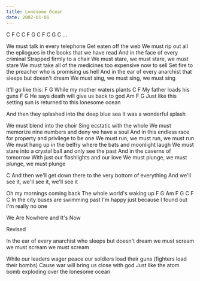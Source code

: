 ```yaml
---
title: Lonesome Ocean
date: 2002-01-01
---
```

C F C
C F G
C F
C G C
...

We must talk in every telephone Get eaten off the web
We must rip out all the epilogues in the books that we have read
And in the face of every criminal Strapped firmly to a chair
We must stare, we must stare, we must stare
We must take all of the medicines too expensive now to sell
Set fire to the preacher who is promising us hell
And in the ear of every anarchist that sleeps but doesn't dream
We must sing, we must sing, we must sing

It'll go like this:
    F           G
While my mother waters plants
       C              F
My father loads his guns
         F                 G
He says death will give us back to god
       Am               F     G
Just like this setting sun is returned to this lonesome ocean

And then they splashed into the deep blue sea
It was a wonderful splash

We must blend into the choir Sing ecstatic with the whole
We must memorize nine numbers and deny we have a soul
And in this endless race for property and privilege to be one
We must run, we must run, we must run
We must hang up in the belfry where the bats and moonlight laugh
We must stare into a crystal ball and only see the past
And in the caverns of tomorrow With just our flashlights and our love
We must plunge, we must plunge, we must plunge

C
And then we'll get down there to the very bottom of everything
And we'll see it, we'll see it, we'll see it


Oh my mornings coming back The whole world's waking up
F G Am F
G  C F C
In the city buses are swimming past I'm happy just because
I found out I'm really no one

We Are Nowhere and It's Now

Revised

In the ear of every anarchist who sleeps but doesn't dream
we must scream we must scream we must scream

While our leaders wager peace
our soldiers load their guns (fighters load their bombs) 
Cause war will bring us close with god 
Just like the atom bomb
exploding over the lonesome ocean
